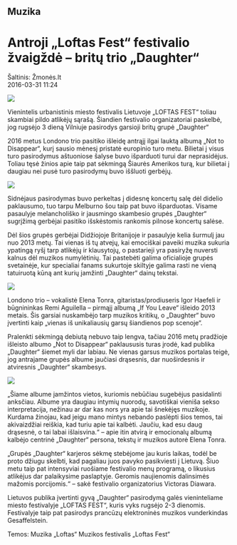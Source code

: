 ## Muzika
# Antroji „Loftas Fest“ festivalio žvaigždė – britų trio „Daughter“

Šaltinis: Žmonės.lt \
2016-03-31 11:24

<img src="/Images/Francesca Jane Allen/Daughter-1-CreditFrancescaAllen.jpg">

Vienintelis urbanistinis miesto festivalis Lietuvoje „LOFTAS FEST“ toliau skambiai pildo atlikėjų sąrašą. Šiandien festivalio organizatoriai paskelbė, jog rugsėjo 3 dieną Vilniuje pasirodys garsioji britų grupė „Daughter“

2016 metus Londono trio pasitiko išleidę antrąjį ilgai lauktą albumą „Not to Disappear“, kurį sausio mėnesį pristatė europinio turo metu. Bilietai į visus turo pasirodymus aštuoniose šalyse buvo išparduoti turui dar neprasidėjus. Toliau tęsė žinios apie taip pat sėkmingą Šiaurės Amerikos turą, kur bilietai į daugiau nei pusė turo pasirodymų buvo iššluoti gerbėjų.

[<img src="https://i.ytimg.com/vi_webp/2QT5eGHCJdE/maxresdefault.webp">](https://www.youtube.com/watch?v=2QT5eGHCJdE)

Sidnėjaus pasirodymas buvo perkeltas į didesnę koncertų salę dėl didelio paklausumo, tuo tarpu Melburno šou taip pat buvo išparduotas. Visame pasaulyje melancholiško ir jausmingo skambesio grupės „Daughter“ sugrįžimą gerbėjai pasitiko išskėstomis rankomis pilnose koncertų salėse.

Dėl šios grupės gerbėjai Didžiojoje Britanijoje ir pasaulyje kelia šurmulį jau nuo 2013 metų. Tai vienas iš tų atvejų, kai emociškai paveiki muzika sukuria ypatingą ryšį tarp atlikėjų ir klausytojų, o pastarieji yra pasiryžę nuversti kalnus dėl muzikos numylėtinių. Tai pastebėti galima oficialioje grupės svetainėje, kur specialiai fanams sukurtoje skiltyje galima rasti ne vieną tatuiruotą kūną ant kurių įamžinti „Daughter“ dainų tekstai.

[<img src="https://i.ytimg.com/vi/1d2lsYhfe_U/hqdefault.jpg">](https://www.youtube.com/watch?v=1d2lsYhfe_U)

Londono trio – vokalistė Elena Tonra, gitaristas/prodiuseris Igor Haefeli ir būgnininkas Remi Aguilella – pirmąjį albumą „If You Leave“ išleido 2013 metais. Šis garsiai nuskambėjo tarp muzikos kritikų, o „Daughter“ buvo įvertinti kaip „vienas iš unikaliausių garsų šiandienos pop scenoje“.

Pralenkti sėkmingą debiutą nebuvo taip lengva, tačiau 2016 metų pradžioje išleisto albumo „Not to Disappear“ paklaususis turas įrodė, kad publika „Daughter“ šiemet myli dar labiau. Ne vienas garsus muzikos portalas teigė, jog antrajame grupės albume jaučiasi drąsesnis, dar nuoširdesnis ir atviresnis „Daughter“ skambesys.

[<img src="https://i.ytimg.com/vi/bU5F-DvGLkA/maxresdefault.jpg">](https://www.youtube.com/watch?v=bU5F-DvGLkA)

„Šiame albume įamžintos vietos, kuriomis nebūčiau sugebėjus pasidalinti anksčiau. Albume yra daugiau intymių nuorodų, savotiškai vieniša sekso interpretacija, nežinau ar dar kas nors yra apie tai šnekėjęs muzikoje. Kurdama žinojau, kad jeigu mano mintys nebando paslėpti šios temos, tai akivaizdžiai reiškia, kad turiu apie tai kalbėti. Jaučiu, kad esu daug drąsesnė, o tai labai išlaisvina.“ – apie itin atvirą ir emocionalų albumą kalbėjo centrinė „Daughter“ persona, tekstų ir muzikos autorė Elena Tonra.

„Grupės „Daughter“ karjeros sėkmę stebėjome jau kuris laikas, todėl be proto džiugu skelbti, kad pagaliau juos pavyko pasikviesti į Lietuvą. Šiuo metu taip pat intensyviai ruošiame festivalio menų programą, o likusius atlikėjus dar palaikysime paslaptyje. Geromis naujienomis dalinsimės mažomis porcijomis.“ – sakė festivalio organizatorius Victoras Diawara.

Lietuvos publika įvertinti gyvą „Daughter“ pasirodymą galės vieninteliame miesto festivalyje „LOFTAS FEST“, kuris vyks rugsėjo 2-3 dienomis. Festivalyje taip pat pasirodys prancūzų elektroninės muzikos vunderkindas Gesaffelstein.

Temos: Muzika „Loftas“ Muzikos festivalis „Loftas Fest“
